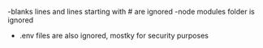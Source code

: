 -blanks lines and lines starting with # are ignored
-node modules folder is ignored
- .env files are also ignored, mostky for security purposes
